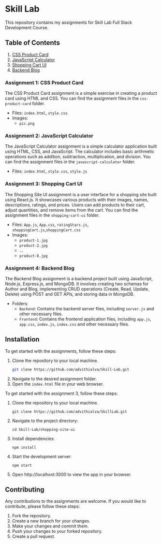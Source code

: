 # Skill Lab

This repository contains my assignments for Skill Lab Full Stack Development Course.

## Table of Contents

1. [CSS Product Card](#assignment-1-css-product-card)
2. [JavaScript Calculator](#assignment-2-javascript-calculator)
3. [Shopping Cart UI](#assignment-3-shopping-cart-ui)
4. [Backend Blog](#assignment-4-backend-blog)

### Assignment 1: CSS Product Card

The CSS Product Card assignment is a simple exercise in creating a product card using HTML and CSS.  You can find the assignment files in the `css-product-card` folder.
- Files: `index.html`, `style.css`
- Images:
  - `pic.png`

### Assignment 2: JavaScript Calculator

The JavaScript Calculator assignment is a simple calculator application built using HTML, CSS, and JavaScript. The calculator includes basic arithmetic operations such as addition, subtraction, multiplication, and division. You can find the assignment files in the `javascript-calculator` folder.
- Files: `index.html`, `style.css`, `style.js`

### Assignment 3: Shopping Cart UI

The Shopping Site UI assignment is a user interface for a shopping site built using React.js. It showcases various products with their images, names, descriptions, ratings, and prices. Users can add products to their cart, adjust quantities, and remove items from the cart. You can find the assignment files in the `shopping-cart-ui` folder.
- Files: `App.js`, `App.css`, `ratingStars.js`, `shoppingCart.js`,`shoppingCart.css`
- Images:
  - `product-1.jpg`
  - `product-2.jpg`
  - ...
  - `product-8.jpg`

### Assignment 4: Backend Blog

The Backend Blog assignment is a backend project built using JavaScript, Node.js, Express.js, and MongoDB. It involves creating two schemas for Author and Blog, implementing CRUD operations (Create, Read, Update, Delete) using POST and GET APIs, and storing data in MongoDB.
- Folders:
    - `Backend`: Contains the backend server files, including `server.js` and other necessary files.
    - `Frontend`: Contains the frontend application files, including `app.js`, `app.css`, `index.js`, `index.css` and other necessary files.

## Installation

To get started with the assignments, follow these steps:

1. Clone the repository to your local machine.
   ```bash
   git clone https://github.com/advithialva/Skill-Lab.git

2. Navigate to the desired assignment folder.
3. Open the `index.html` file in your web browser.

To get started with the assignment 3, follow these steps:

1. Clone the repository to your local machine.
   ```
   git clone https://github.com/advithialva/SkillLab.git
   ```
2. Navigate to the project directory:
   ```
   cd Skill-Lab/shopping-site-ui
   ```
3. Install dependencies:
   ```
   npm install
   ```
4. Start the development server:
   ```
   npm start
   ```
5. Open http://localhost:3000 to view the app in your browser.

## Contributing

Any contributions to the assignments are welcome. If you would like to contribute, please follow these steps:

1. Fork the repository.
2. Create a new branch for your changes.
3. Make your changes and commit them.
4. Push your changes to your forked repository.
5. Create a pull request.
